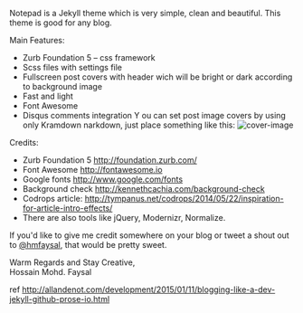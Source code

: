 Notepad is a Jekyll theme which is very simple, clean and beautiful. This theme is good for any blog.
  
Main Features:

* Zurb Foundation 5 – css framework
* Scss files with settings file
* Fullscreen post covers with header wich will be bright or dark according to background image
* Fast and light
* Font Awesome
* Disqus comments integration
Y
ou can set post image covers by using only Kramdown narkdown, just place something like this: ![cover-image](http://path-to-your-image.jpg)

Credits:

* Zurb Foundation 5 http://foundation.zurb.com/
* Font Awesome http://fontawesome.io
* Google fonts http://www.google.com/fonts
* Background check http://kennethcachia.com/background-check
* Codrops article: http://tympanus.net/codrops/2014/05/22/inspiration-for-article-intro-effects/
* There are also tools like jQuery, Modernizr, Normalize.

If you'd like to give me credit somewhere on your blog or tweet a shout out to [@hmfaysal](https://twitter.com/hmfaysal), that would be pretty sweet.


Warm Regards and Stay Creative,  
Hossain Mohd. Faysal

ref
http://allandenot.com/development/2015/01/11/blogging-like-a-dev-jekyll-github-prose-io.html
